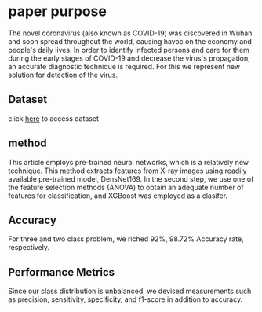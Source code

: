 # paper purpose

The novel coronavirus (also known as COVID-19) was discovered in Wuhan and soon spread throughout the world, causing havoc on the economy and people's daily lives. In order to identify infected persons and care for them during the early stages of COVID-19 and decrease the virus's propagation, an accurate diagnostic technique is required. For this we represent new solution for detection of the virus.

## Dataset

click [here](https://github.com/muhammedtalo/COVID-19) to access dataset

## method

This article employs pre-trained neural networks, which is a relatively new technique. This method extracts features from X-ray images using readily available pre-trained model, DensNet169. In the second step, we use one of the feature selection methods (ANOVA) to obtain an adequate number of features for classification, and XGBoost was employed as a clasifer.

## Accuracy

For three and two class problem, we riched 92%, 98.72% Accuracy rate, respectively.

## Performance Metrics

Since our class distribution is unbalanced, we devised measurements such as precision, sensitivity, specificity, and f1-score in addition to accuracy.
